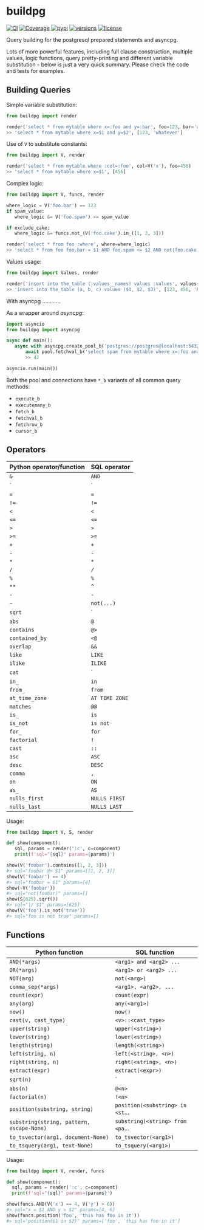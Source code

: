 # buildpg

[![CI](https://github.com/samuelcolvin/buildpg/workflows/CI/badge.svg?event=push)](https://github.com/samuelcolvin/buildpg/actions?query=event%3Apush+branch%3Amaster+workflow%3ACI)
[![Coverage](https://codecov.io/gh/samuelcolvin/buildpg/branch/master/graph/badge.svg)](https://codecov.io/gh/samuelcolvin/buildpg)
[![pypi](https://img.shields.io/pypi/v/buildpg.svg)](https://pypi.python.org/pypi/buildpg)
[![versions](https://img.shields.io/pypi/pyversions/buildpg.svg)](https://github.com/samuelcolvin/buildpg)
[![license](https://img.shields.io/github/license/samuelcolvin/buildpg.svg)](https://github.com/samuelcolvin/buildpg/blob/master/LICENSE)

Query building for the postgresql prepared statements and asyncpg.

Lots of more powerful features, including full clause construction, multiple values, logic functions,
query pretty-printing and different variable substitution - below is just a very quick summary.
Please check the code and tests for examples.

## Building Queries

Simple variable substitution:

```py
from buildpg import render

render('select * from mytable where x=:foo and y=:bar', foo=123, bar='whatever')
>> 'select * from mytable where x=$1 and y=$2', [123, 'whatever']
```


Use of `V` to substitute constants:

```py
from buildpg import V, render

render('select * from mytable where :col=:foo', col=V('x'), foo=456)
>> 'select * from mytable where x=$1', [456]
```

Complex logic:

```py
from buildpg import V, funcs, render

where_logic = V('foo.bar') == 123
if spam_value:
   where_logic &= V('foo.spam') <= spam_value

if exclude_cake:
   where_logic &= funcs.not_(V('foo.cake').in_([1, 2, 3]))

render('select * from foo :where', where=where_logic)
>> 'select * from foo foo.bar = $1 AND foo.spam <= $2 AND not(foo.cake in $3)', [123, 123, ['x', 'y']]
```

Values usage:

```py
from buildpg import Values, render

render('insert into the_table (:values__names) values :values', values=Values(a=123, b=456, c='hello'))
>> 'insert into the_table (a, b, c) values ($1, $2, $3)', [123, 456, 'hello']
```

With asyncpg
............


As a wrapper around *asyncpg*:

```py
import asyncio
from buildpg import asyncpg

async def main():
   async with asyncpg.create_pool_b('postgres://postgres@localhost:5432/db') as pool:
       await pool.fetchval_b('select spam from mytable where x=:foo and y=:bar', foo=123, bar='whatever')
       >> 42

asyncio.run(main())
```


Both the pool and connections have `*_b` variants of all common query methods:

- `execute_b`
- `executemany_b`
- `fetch_b`
- `fetchval_b`
- `fetchrow_b`
- `cursor_b`


## Operators

| Python operator/function | SQL operator |
| ------------------------ | ------------ |
| `&`                      | `AND` |
| `|`                      | `OR` |
| `=`                      | `=` |
| `!=`                     | `!=` |
| `<`                      | `<` |
| `<=`                     | `<=` |
| `>`                      | `>` |
| `>=`                     | `>=` |
| `+`                      | `+` |
| `-`                      | `-` |
| `*`                      | `*` |
| `/`                      | `/` |
| `%`                      | `%` |
| `**`                     | `^` |
| `-`                      | `-` |
| `~`                      | `not(...)` |
| `sqrt`                   | `|/` |
| `abs`                    | `@` |
| `contains`               | `@>` |
| `contained_by`           | `<@` |
| `overlap`                | `&&` |
| `like`                   | `LIKE` |
| `ilike`                  | `ILIKE` |
| `cat`                    | `||` |
| `in_`                    | `in` |
| `from_`                  | `from` |
| `at_time_zone`           | `AT TIME ZONE` |
| `matches`                | `@@` |
| `is_`                    | `is` |
| `is_not`                 | `is not` |
| `for_`                   | `for` |
| `factorial`              | `!` |
| `cast`                   | `::` |
| `asc`                    | `ASC` |
| `desc`                   | `DESC` |
| `comma`                  | `,` |
| `on`                     | `ON` |
| `as_`                    | `AS` |
| `nulls_first`            | `NULLS FIRST` |
| `nulls_last`             | `NULLS LAST` |

Usage:

```py
from buildpg import V, S, render

def show(component):
   sql, params = render(':c', c=component)
   print(f'sql="{sql}" params={params}')

show(V('foobar').contains([1, 2, 3]))
#> sql="foobar @> $1" params=[[1, 2, 3]]
show(V('foobar') == 4)
#> sql="foobar = $1" params=[4]
show(~V('foobar'))
#> sql="not(foobar)" params=[]
show(S(625).sqrt())
#> sql="|/ $1" params=[625]
show(V('foo').is_not('true'))
#> sql="foo is not true" params=[]
```

## Functions

| Python function                             | SQL function  |
| ------------------------------------------- | ------------- |
| `AND(*args)`                                | `<arg1> and <arg2> ...` |
| `OR(*args)`                                 | `<arg1> or <arg2> ...` |
| `NOT(arg)`                                  | `not(<arg>)` |
| `comma_sep(*args)`                          | `<arg1>, <arg2>, ...` |
| `count(expr)`                               | `count(expr)` |
| `any(arg)`                                  | `any(<arg1>)` |
| `now()`                                     | `now()` |
| `cast(v, cast_type)`                        | `<v>::<cast_type>` |
| `upper(string)`                             | `upper(<string>)` |
| `lower(string)`                             | `lower(<string>)` |
| `length(string)`                            | `length(<string>)` |
| `left(string, n)`                           | `left(<string>, <n>)` |
| `right(string, n)`                          | `right(<string>, <n>)` |
| `extract(expr)`                             | `extract(<expr>)` |
| `sqrt(n)`                                   | `|/<n>` |
| `abs(n)`                                    | `@<n>` |
| `factorial(n)`                              | `!<n>` |
| `position(substring, string)`               | `position(<substring> in <st`... |
| `substring(string, pattern, escape-None)`   | `substring(<string> from <pa`... |
| `to_tsvector(arg1, document-None)`          | `to_tsvector(<arg1>)` |
| `to_tsquery(arg1, text-None)`               | `to_tsquery(<arg1>)` |

Usage:

```py
from buildpg import V, render, funcs

def show(component):
  sql, params = render(':c', c=component)
  print(f'sql="{sql}" params={params}')

show(funcs.AND(V('x') == 4, V('y') > 6))
#> sql="x = $1 AND y > $2" params=[4, 6]
show(funcs.position('foo', 'this has foo in it'))
#> sql="position($1 in $2)" params=['foo', 'this has foo in it']
```
